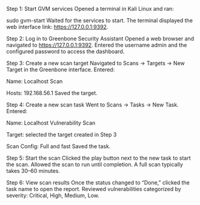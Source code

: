Step 1: Start GVM services
Opened a terminal in Kali Linux and ran:

sudo gvm-start
Waited for the services to start. The terminal displayed the web interface link: https://127.0.0.1:9392.

Step 2: Log in to Greenbone Security Assistant
Opened a web browser and navigated to https://127.0.0.1:9392.
Entered the username admin and the configured password to access the dashboard.

Step 3: Create a new scan target
Navigated to Scans → Targets → New Target in the Greenbone interface.
Entered:

Name: Localhost Scan

Hosts: 192.168.56.1
Saved the target.

Step 4: Create a new scan task
Went to Scans → Tasks → New Task.
Entered:

Name: Localhost Vulnerability Scan

Target: selected the target created in Step 3

Scan Config: Full and fast
Saved the task.

Step 5: Start the scan
Clicked the play button next to the new task to start the scan.
Allowed the scan to run until completion. A full scan typically takes 30–60 minutes.

Step 6: View scan results
Once the status changed to “Done,” clicked the task name to open the report.
Reviewed vulnerabilities categorized by severity: Critical, High, Medium, Low.
